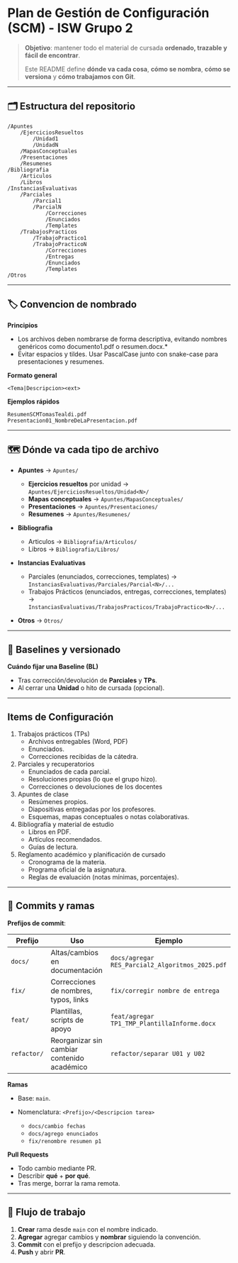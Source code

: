 # Plan de Gestión de Configuración (SCM) - ISW Grupo 2

> **Objetivo**: mantener todo el material de cursada **ordenado, trazable y fácil de encontrar**.
>
> Este README define **dónde va cada cosa**, **cómo se nombra**, **cómo se versiona** y **cómo trabajamos con Git**.

---


## 🗂️ Estructura del repositorio

```text
/Apuntes
	/EjerciciosResueltos
		/Unidad1
		/UnidadN
	/MapasConceptuales
	/Presentaciones
	/Resumenes
/Bibliografia
	/Articulos
	/Libros
/InstanciasEvaluativas
	/Parciales
		/Parcial1
		/ParcialN
			/Correcciones
			/Enunciados
			/Templates
	/TrabajosPracticos
		/TrabajoPractico1
		/TrabajoPracticoN
			/Correcciones
			/Entregas
			/Enunciados
			/Templates
/Otros
```

---

## 🏷️ Convencion de nombrado

**Principios**

* Los archivos deben nombrarse de forma descriptiva, evitando nombres genéricos como documento1.pdf o resumen.docx.*
* Evitar espacios y tildes. Usar PascalCase junto con snake-case para presentaciones y resumenes.

**Formato general**

```text
<Tema|Descripcion><ext>
```

**Ejemplos rápidos**

```text
ResumenSCMTomasTealdi.pdf
Presentacion01_NombreDeLaPresentacion.pdf
```

---

## 🗺️ Dónde va cada tipo de archivo

* **Apuntes** → `Apuntes/`

  * **Ejercicios resueltos** por unidad → `Apuntes/EjerciciosResueltos/Unidad<N>/`
  * **Mapas conceptuales** → `Apuntes/MapasConceptuales/`
  * **Presentaciones** → `Apuntes/Presentaciones/`
  * **Resumenes** → `Apuntes/Resumenes/`
* **Bibliografia**

  * Articulos → `Bibliografia/Articulos/`
  * Libros → `Bibliografia/Libros/`
* **Instancias Evaluativas**

  * Parciales (enunciados, correcciones, templates) → `InstanciasEvaluativas/Parciales/Parcial<N>/...`
  * Trabajos Prácticos (enunciados, entregas, correcciones, templates) → `InstanciasEvaluativas/TrabajosPracticos/TrabajoPractico<N>/...`
* **Otros** → `Otros/`


---

## 🧱 Baselines y versionado

**Cuándo fijar una Baseline (BL)**

* Tras corrección/devolución de **Parciales** y **TPs**.
* Al cerrar una **Unidad** o hito de cursada (opcional).

---

## Items de Configuración

1. Trabajos prácticos (TPs)
	- Archivos entregables (Word, PDF)
	- Enunciados.
	- Correcciones recibidas de la cátedra.
2. Parciales y recuperatorios
	- Enunciados de cada parcial.
	- Resoluciones propias (lo que el grupo hizo).
	- Correcciones o devoluciones de los docentes
3. Apuntes de clase
	- Resúmenes propios.
	- Diapositivas entregadas por los profesores.
	- Esquemas, mapas conceptuales o notas colaborativas.
4. Bibliografía y material de estudio
	- Libros en PDF.
	- Artículos recomendados.
	- Guías de lectura.
5. Reglamento académico y planificación de cursado
	- Cronograma de la materia.
	- Programa oficial de la asignatura.
	- Reglas de evaluación (notas mínimas, porcentajes).

---

## 🔧 Commits y ramas

**Prefijos de commit**:

| Prefijo     | Uso                                         | Ejemplo                                                     |
| ----------- | ------------------------------------------- | ----------------------------------------------------------- |
| `docs/`     | Altas/cambios en documentación              | `docs/agregar RES_Parcial2_Algoritmos_2025.pdf` |
| `fix/`      | Correcciones de nombres, typos, links       | `fix/corregir nombre de entrega`                      |
| `feat/`     | Plantillas, scripts de apoyo                | `feat/agregar TP1_TMP_PlantillaInforme.docx`    |
| `refactor/` | Reorganizar sin cambiar contenido académico | `refactor/separar U01 y U02`                      |

**Ramas**

* Base: `main`.
* Nomenclatura: `<Prefijo>/<Descripcion tarea>`

  * `docs/cambio fechas`
  * `docs/agrego enunciados`
  * `fix/renombre resumen p1`

**Pull Requests**

* Todo cambio mediante PR.
* Describir **qué** + **por qué**.
* Tras merge, borrar la rama remota.

---

## 🔁 Flujo de trabajo

1. **Crear** rama desde `main` con el nombre indicado.
2. **Agregar** agregar cambios y **nombrar** siguiendo la convención.
3. **Commit** con el prefijo y descripcion adecuada.
4. **Push** y abrir **PR**.
